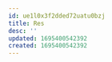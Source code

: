 ```yaml
---
id: ue1l0x3f2dded72uatu0bzj
title: Res
desc: ''
updated: 1695400542392
created: 1695400542392
---
```

